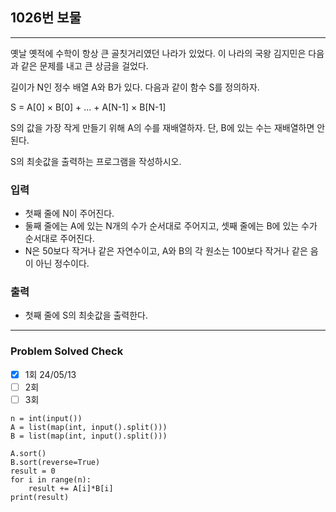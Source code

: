## 1026번 보물

---

옛날 옛적에 수학이 항상 큰 골칫거리였던 나라가 있었다. 이 나라의 국왕 김지민은 다음과 같은 문제를 내고 큰 상금을 걸었다.

길이가 N인 정수 배열 A와 B가 있다. 다음과 같이 함수 S를 정의하자.

S = A[0] × B[0] + ... + A[N-1] × B[N-1]

S의 값을 가장 작게 만들기 위해 A의 수를 재배열하자. 단, B에 있는 수는 재배열하면 안 된다.

S의 최솟값을 출력하는 프로그램을 작성하시오.

### 입력

- 첫째 줄에 N이 주어진다. 
- 둘째 줄에는 A에 있는 N개의 수가 순서대로 주어지고, 셋째 줄에는 B에 있는 수가 순서대로 주어진다. 
- N은 50보다 작거나 같은 자연수이고, A와 B의 각 원소는 100보다 작거나 같은 음이 아닌 정수이다.

### 출력

- 첫째 줄에 S의 최솟값을 출력한다.

---

### Problem Solved Check

- [x] 1회 24/05/13
- [ ] 2회
- [ ] 3회
~~~
n = int(input())
A = list(map(int, input().split()))
B = list(map(int, input().split()))

A.sort()
B.sort(reverse=True)
result = 0
for i in range(n):
    result += A[i]*B[i]
print(result)
~~~